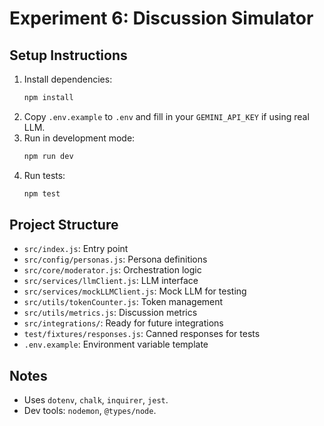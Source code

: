 # Experiment 6: Discussion Simulator

## Setup Instructions

1. Install dependencies:
   ```bash
   npm install
   ```
2. Copy `.env.example` to `.env` and fill in your `GEMINI_API_KEY` if using real LLM.
3. Run in development mode:
   ```bash
   npm run dev
   ```
4. Run tests:
   ```bash
   npm test
   ```

## Project Structure
- `src/index.js`: Entry point
- `src/config/personas.js`: Persona definitions
- `src/core/moderator.js`: Orchestration logic
- `src/services/llmClient.js`: LLM interface
- `src/services/mockLLMClient.js`: Mock LLM for testing
- `src/utils/tokenCounter.js`: Token management
- `src/utils/metrics.js`: Discussion metrics
- `src/integrations/`: Ready for future integrations
- `test/fixtures/responses.js`: Canned responses for tests
- `.env.example`: Environment variable template

## Notes
- Uses `dotenv`, `chalk`, `inquirer`, `jest`.
- Dev tools: `nodemon`, `@types/node`.

